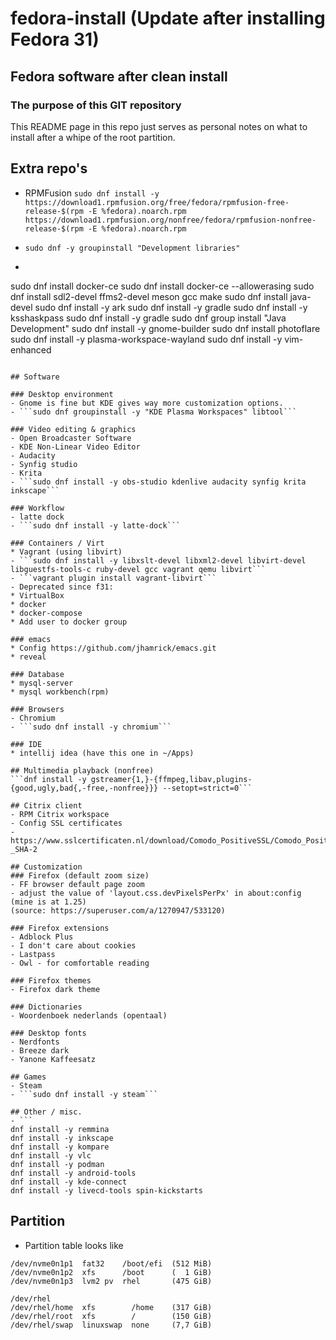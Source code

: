 # fedora-install (Update after installing Fedora 31)

## Fedora software after clean install
### The purpose of this GIT repository
This README page in this repo just serves as personal notes on what to install after a whipe of the root partition.

## Extra repo's
- RPMFusion
```sudo dnf install -y https://download1.rpmfusion.org/free/fedora/rpmfusion-free-release-$(rpm -E %fedora).noarch.rpm https://download1.rpmfusion.org/nonfree/fedora/rpmfusion-nonfree-release-$(rpm -E %fedora).noarch.rpm```

- ```sudo dnf -y groupinstall "Development libraries"```
- ```
sudo dnf install docker-ce
sudo dnf install docker-ce --allowerasing
sudo dnf install sdl2-devel ffms2-devel meson gcc make
sudo dnf install java-devel
sudo dnf install -y ark
sudo dnf install -y gradle
sudo dnf install -y ksshaskpass
sudo dnf install -y gradle
sudo dnf group install "Java Development"
sudo dnf install -y gnome-builder
sudo dnf install photoflare
sudo dnf install -y plasma-workspace-wayland
sudo dnf install -y vim-enhanced
  ```

## Software

### Desktop environment 
- Gnome is fine but KDE gives way more customization options. 
- ```sudo dnf groupinstall -y "KDE Plasma Workspaces" libtool```

### Video editing & graphics
- Open Broadcaster Software
- KDE Non-Linear Video Editor
- Audacity
- Synfig studio
- Krita
- ```sudo dnf install -y obs-studio kdenlive audacity synfig krita inkscape```

### Workflow
- latte dock
- ```sudo dnf install -y latte-dock```

### Containers / Virt
* Vagrant (using libvirt) 
- ```sudo dnf install -y libxslt-devel libxml2-devel libvirt-devel libguestfs-tools-c ruby-devel gcc vagrant qemu libvirt```
- ```vagrant plugin install vagrant-libvirt```
  - Deprecated since f31:
  * VirtualBox
  * docker
  * docker-compose
  * Add user to docker group

### emacs
* Config https://github.com/jhamrick/emacs.git
* reveal

### Database
* mysql-server
* mysql workbench(rpm)

### Browsers 
- Chromium
- ```sudo dnf install -y chromium```

### IDE
* intellij idea (have this one in ~/Apps) 

## Multimedia playback (nonfree)
```dnf install -y gstreamer{1,}-{ffmpeg,libav,plugins-{good,ugly,bad{,-free,-nonfree}}} --setopt=strict=0```

## Citrix client
- RPM Citrix workspace
- Config SSL certificates
  - https://www.sslcertificaten.nl/download/Comodo_PositiveSSL/Comodo_PositiveSSL_-_SHA-2

## Customization
### Firefox (default zoom size)
- FF browser default page zoom 
  - adjust the value of 'layout.css.devPixelsPerPx' in about:config (mine is at 1.25) 
(source: https://superuser.com/a/1270947/533120)

### Firefox extensions
- Adblock Plus
- I don't care about cookies
- Lastpass
- Owl - for comfortable reading

### Firefox themes
- Firefox dark theme

### Dictionaries
- Woordenboek nederlands (opentaal)

### Desktop fonts
- Nerdfonts
- Breeze dark
- Yanone Kaffeesatz

## Games
- Steam
- ```sudo dnf install -y steam```

## Other / misc.
- ```
dnf install -y remmina
dnf install -y inkscape
dnf install -y kompare
dnf install -y vlc
dnf install -y podman
dnf install -y android-tools
dnf install -y kde-connect
dnf install -y livecd-tools spin-kickstarts
```

## Partition
- Partition table looks like
```
/dev/nvme0n1p1  fat32    /boot/efi  (512 MiB)
/dev/nvme0n1p2  xfs      /boot      (  1 GiB)
/dev/nvme0n1p3  lvm2 pv  rhel       (475 GiB)

/dev/rhel
/dev/rhel/home  xfs        /home    (317 GiB)
/dev/rhel/root  xfs        /        (150 GiB)
/dev/rhel/swap  linuxswap  none     (7,7 GiB)
```

